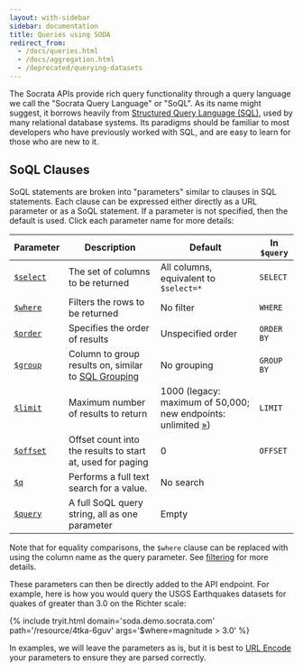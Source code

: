 ```yaml
---
layout: with-sidebar
sidebar: documentation
title: Queries using SODA
redirect_from:
  - /docs/queries.html
  - /docs/aggregation.html
  - /deprecated/querying-datasets
---
```


The Socrata APIs provide rich query functionality through a query language we call the "Socrata Query Language" or "SoQL". As its name might suggest, it borrows heavily from [Structured Query Language (SQL)](http://en.wikipedia.org/wiki/Sql), used by many relational database systems. Its paradigms should be familiar to most developers who have previously worked with SQL, and are easy to learn for those who are new to it.

## SoQL Clauses

SoQL statements are broken into "parameters" similar to clauses in SQL statements. Each clause can be expressed either directly
as a URL parameter or as a SoQL statement. If a parameter is not specified, then the default is used. Click each parameter name for more details:

| Parameter                              | Description                                                                                         | Default                                                                                    | In `$query` |
| ---                                    | ---                                                                                                 | ---                                                                                        | ---         |
| [`$select`](/docs/queries/select.html) | The set of columns to be returned                                                                   | All columns, equivalent to `$select=*`                                                     | `SELECT`    |
| [`$where`](/docs/queries/where.html)   | Filters the rows to be returned                                                                     | No filter                                                                                  | `WHERE`     |
| [`$order`](/docs/queries/order.html)   | Specifies the order of results                                                                      | Unspecified order                                                                          | `ORDER BY`  |
| [`$group`](/docs/queries/group.html)   | Column to group results on, similar to [SQL Grouping](http://www.w3schools.com/sql/sql_groupby.asp) | No grouping                                                                                | `GROUP BY`  |
| [`$limit`](/docs/queries/limit.html)   | Maximum number of results to return                                                                 | 1000 (legacy: maximum of 50,000; new endpoints: unlimited [&raquo;](/docs/endpoints.html)) | `LIMIT`     |
| [`$offset`](/docs/queries/offset.html) | Offset count into the results to start at, used for paging                                          | 0                                                                                          | `OFFSET`    |
| [`$q`](/docs/queries/q.html)           | Performs a full text search for a value.                                                            | No search                                                                                  |             |
| [`$query`](/docs/queries/query.html)   | A full SoQL query string, all as one parameter                                                      | Empty                                                                                      |             |

Note that for equality comparisons, the `$where` clause can be replaced with using the column name as the query parameter. See 
[filtering](/docs/filtering.html) for more details.

These parameters can then be directly added to the API endpoint. For example, here is how you would query the USGS Earthquakes datasets for quakes of greater than 3.0 on the Richter scale: 

{% include tryit.html domain='soda.demo.socrata.com' path='/resource/4tka-6guv' args='$where=magnitude > 3.0' %}

In examples, we will leave the parameters as is, but it is best to [URL Encode](http://en.wikipedia.org/wiki/Url_encode) your parameters to ensure they are parsed correctly.
